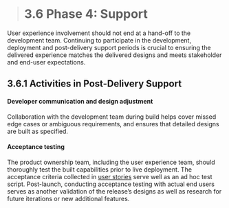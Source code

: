 > # **3.6** Phase 4: Support

User experience involvement should not end at a hand-off to the development team. Continuing to participate in the development, deployment and post-delivery support periods is crucial to ensuring the delivered experience matches the delivered designs and meets stakeholder and end-user expectations.

## 3.6.1 Activities in Post-Delivery Support

#### Developer communication and design adjustment

Collaboration with the development team during build helps cover missed edge cases or ambiguous requirements, and ensures that detailed designs are built as specified.

#### Acceptance testing

The product ownership team, including the user experience team, should thoroughly test the built capabilities prior to live deployment. The acceptance criteria collected in [user stories](3-4-2-2-story.md) serve well as an ad hoc test script. Post-launch, conducting acceptance testing with actual end users serves as another validation of the release’s designs as well as research for future iterations or new additional features.